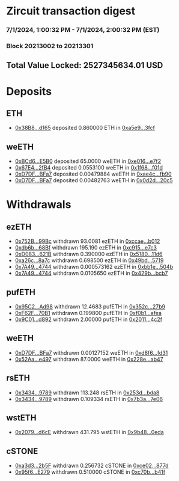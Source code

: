 # Zircuit transaction digest
### 7/1/2024, 1:00:32 PM - 7/1/2024, 2:00:32 PM (EST)
### Block 20213002 to 20213301

## Total Value Locked: 2527345634.01 USD

# Deposits
## ETH
- [0x38B8...d165](https://etherscan.io/address/0x38B8268CA53E6aC25fdF19D023c383257a84d165) deposited 0.860000 ETH in [0xa5e9...3fcf](https://etherscan.io/tx/0x38B8268CA53E6aC25fdF19D023c383257a84d165)
## weETH
- [0xBCd6...E5B0](https://etherscan.io/address/0xBCd6d81451C29E665feEC8a2028E40bd888cE5B0) deposited 65.0000 weETH in [0xe016...e7f2](https://etherscan.io/tx/0xBCd6d81451C29E665feEC8a2028E40bd888cE5B0)
- [0x67E4...2fB4](https://etherscan.io/address/0x67E4F291E89420C0FE611863bb9139E7dce82fB4) deposited 0.0553100 weETH in [0x1f68...f01d](https://etherscan.io/tx/0x67E4F291E89420C0FE611863bb9139E7dce82fB4)
- [0xD7DF...BFa7](https://etherscan.io/address/0xD7DF7E085214743530afF339aFC420c7c720BFa7) deposited 0.00479884 weETH in [0xae4c...fb90](https://etherscan.io/tx/0xD7DF7E085214743530afF339aFC420c7c720BFa7)
- [0xD7DF...BFa7](https://etherscan.io/address/0xD7DF7E085214743530afF339aFC420c7c720BFa7) deposited 0.00482763 weETH in [0x0d2d...20c5](https://etherscan.io/tx/0xD7DF7E085214743530afF339aFC420c7c720BFa7)
# Withdrawals
## ezETH
- [0x752B...99Bc](https://etherscan.io/address/0x752BD10C1f1839bE3E64FF3F3E9892197cB899Bc) withdrawn 93.0081 ezETH in [0xccae...b012](https://etherscan.io/tx/0x752BD10C1f1839bE3E64FF3F3E9892197cB899Bc)
- [0xdb6b...68Bf](https://etherscan.io/address/0xdb6b0d36393F1FC5353005c1F6fE6fa38c8168Bf) withdrawn 195.190 ezETH in [0xc915...e7c3](https://etherscan.io/tx/0xdb6b0d36393F1FC5353005c1F6fE6fa38c8168Bf)
- [0xD083...621B](https://etherscan.io/address/0xD083CB84DB014da35eae17CE0111251387b9621B) withdrawn 0.390000 ezETH in [0x5180...11d6](https://etherscan.io/tx/0xD083CB84DB014da35eae17CE0111251387b9621B)
- [0xa26c...8a7c](https://etherscan.io/address/0xa26c344c7Bb5cfB7f30B0B4CF7F1b797879d8a7c) withdrawn 0.698500 ezETH in [0x49bd...5719](https://etherscan.io/tx/0xa26c344c7Bb5cfB7f30B0B4CF7F1b797879d8a7c)
- [0x7A49...4744](https://etherscan.io/address/0x7A493Be5c2ce014cD049Bf178a1ac0Db1B434744) withdrawn 0.000573162 ezETH in [0xbb1e...504b](https://etherscan.io/tx/0x7A493Be5c2ce014cD049Bf178a1ac0Db1B434744)
- [0x7A49...4744](https://etherscan.io/address/0x7A493Be5c2ce014cD049Bf178a1ac0Db1B434744) withdrawn 0.0105650 ezETH in [0x429b...bcb7](https://etherscan.io/tx/0x7A493Be5c2ce014cD049Bf178a1ac0Db1B434744)
## pufETH
- [0x95C2...Ad98](https://etherscan.io/address/0x95C2ec97903c993EFBe4630F1535282A12fEAd98) withdrawn 12.4683 pufETH in [0x352c...27b9](https://etherscan.io/tx/0x95C2ec97903c993EFBe4630F1535282A12fEAd98)
- [0xF62F...70B1](https://etherscan.io/address/0xF62F9c3F33998b656A56B5B96461efFa589070B1) withdrawn 0.199800 pufETH in [0xf0b1...afea](https://etherscan.io/tx/0xF62F9c3F33998b656A56B5B96461efFa589070B1)
- [0x9C01...d892](https://etherscan.io/address/0x9C01b839c6091E519FD4749efA8B81E190c6d892) withdrawn 2.00000 pufETH in [0x2011...4c2f](https://etherscan.io/tx/0x9C01b839c6091E519FD4749efA8B81E190c6d892)
## weETH
- [0xD7DF...BFa7](https://etherscan.io/address/0xD7DF7E085214743530afF339aFC420c7c720BFa7) withdrawn 0.00127152 weETH in [0xd8f6...fd31](https://etherscan.io/tx/0xD7DF7E085214743530afF339aFC420c7c720BFa7)
- [0x52Aa...e497](https://etherscan.io/address/0x52Aa899454998Be5b000Ad077a46Bbe360F4e497) withdrawn 87.0000 weETH in [0x228e...ab47](https://etherscan.io/tx/0x52Aa899454998Be5b000Ad077a46Bbe360F4e497)
## rsETH
- [0x3434...9789](https://etherscan.io/address/0x34349c5569e7B846c3558961552D2202760A9789) withdrawn 113.248 rsETH in [0x253d...bda8](https://etherscan.io/tx/0x34349c5569e7B846c3558961552D2202760A9789)
- [0x3434...9789](https://etherscan.io/address/0x34349c5569e7B846c3558961552D2202760A9789) withdrawn 0.109334 rsETH in [0x7b3a...7e06](https://etherscan.io/tx/0x34349c5569e7B846c3558961552D2202760A9789)
## wstETH
- [0x2079...d6cE](https://etherscan.io/address/0x2079C29Be9c8095042edB95f293B5b510203d6cE) withdrawn 431.795 wstETH in [0x9b48...0eda](https://etherscan.io/tx/0x2079C29Be9c8095042edB95f293B5b510203d6cE)
## cSTONE
- [0xa3d3...2b5F](https://etherscan.io/address/0xa3d3d61C488E0ec14911B64733eD13d746c92b5F) withdrawn 0.256732 cSTONE in [0xce02...877d](https://etherscan.io/tx/0xa3d3d61C488E0ec14911B64733eD13d746c92b5F)
- [0x95f6...E279](https://etherscan.io/address/0x95f60c57369b5a9224FB6C58E5e708738499E279) withdrawn 0.510000 cSTONE in [0xc70b...b41f](https://etherscan.io/tx/0x95f60c57369b5a9224FB6C58E5e708738499E279)
